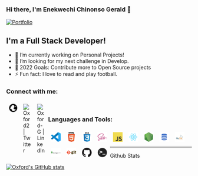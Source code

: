 ### Hi there, I'm Enekwechi Chinonso Gerald 👋

[![Portfolio](https://img.shields.io/website?label=Portfolio&style=for-the-badge&url=https://gracious-hermann-bca978.netlify.app/)](https://gracious-hermann-bca978.netlify.app/)

## I'm a Full Stack Developer!


- 🔭 I’m currently working on Personal Projects!
- 👯 I’m looking for my next challenge in Develop.
- 🥅 2022 Goals: Contribute more to Open Source projects
- ⚡ Fun fact: I love to read and play football.

### Connect with me:

[<img align="left" style="margin: 0.5rem" alt="Oxford-G" width="22px" src="https://raw.githubusercontent.com/iconic/open-iconic/master/svg/globe.svg" />](https://gracious-hermann-bca978.netlify.app/)
[<img align="left" style="margin: 0.5rem" alt="Oxford2 | Twitter" width="22px" src="https://cdn.jsdelivr.net/npm/simple-icons@v3/icons/twitter.svg" />](https://twitter.com/OXFOXD2)
[<img align="left" style="margin: 0.5rem" alt="Oxford-G | LinkedIn" width="22px" src="https://cdn.jsdelivr.net/npm/simple-icons@v3/icons/linkedin.svg" />](https://www.linkedin.com/in/chinonso-enekwechi)

<br />

### Languages and Tools:

<img align="left" style="margin: 0.5rem" alt="Visual Studio Code" width="26px" src="https://raw.githubusercontent.com/github/explore/80688e429a7d4ef2fca1e82350fe8e3517d3494d/topics/visual-studio-code/visual-studio-code.png" />
<img align="left" style="margin: 0.5rem" alt="HTML5" width="26px" src="https://raw.githubusercontent.com/github/explore/80688e429a7d4ef2fca1e82350fe8e3517d3494d/topics/html/html.png" />
<img align="left" style="margin: 0.5rem" alt="CSS3" width="26px" src="https://raw.githubusercontent.com/github/explore/80688e429a7d4ef2fca1e82350fe8e3517d3494d/topics/css/css.png" />
<img align="left" style="margin: 0.5rem" alt="Sass" width="26px" src="https://raw.githubusercontent.com/github/explore/80688e429a7d4ef2fca1e82350fe8e3517d3494d/topics/sass/sass.png" />
<img align="left" style="margin: 0.5rem" alt="JavaScript" width="26px" src="https://raw.githubusercontent.com/github/explore/80688e429a7d4ef2fca1e82350fe8e3517d3494d/topics/javascript/javascript.png" />
<img align="left" style="margin: 0.5rem" alt="React" width="26px" src="https://raw.githubusercontent.com/github/explore/80688e429a7d4ef2fca1e82350fe8e3517d3494d/topics/react/react.png" />
<img align="left" style="margin: 0.5rem" alt="Node.js" width="26px" src="https://raw.githubusercontent.com/github/explore/80688e429a7d4ef2fca1e82350fe8e3517d3494d/topics/nodejs/nodejs.png" />
<img align="left" style="margin: 0.5rem" alt="SQL" width="26px" src="https://raw.githubusercontent.com/github/explore/80688e429a7d4ef2fca1e82350fe8e3517d3494d/topics/sql/sql.png" />
<img align="left" style="margin: 0.5rem" alt="MySQL" width="26px" src="https://raw.githubusercontent.com/github/explore/80688e429a7d4ef2fca1e82350fe8e3517d3494d/topics/mysql/mysql.png" />
<img align="left" style="margin: 0.5rem" alt="MongoDB" width="26px" src="https://raw.githubusercontent.com/github/explore/80688e429a7d4ef2fca1e82350fe8e3517d3494d/topics/mongodb/mongodb.png" />
<img align="left" style="margin: 0.5rem" alt="Git" width="26px" src="https://raw.githubusercontent.com/github/explore/80688e429a7d4ef2fca1e82350fe8e3517d3494d/topics/git/git.png" />
<img align="left" style="margin: 0.5rem" alt="GitHub" width="26px" src="https://raw.githubusercontent.com/github/explore/78df643247d429f6cc873026c0622819ad797942/topics/github/github.png" />
<img align="left" style="margin: 0.5rem" alt="Terminal" width="26px" src="https://raw.githubusercontent.com/github/explore/80688e429a7d4ef2fca1e82350fe8e3517d3494d/topics/terminal/terminal.png" />

<br />
<br />

---


  <summary> Github Stats</summary>

[![Oxford's GitHub stats](https://github-readme-stats.vercel.app/api?username=Oxford-G)](https://github.com/anuraghazra/github-readme-stats)



[portfolio]: https://Oxford-G.github.io
[twitter]: https://twitter.com/OXFOXD2
[linkedin]: https://www.linkedin.com/in/chinonso-enekwechi



<!--
**Oxford-G/Oxford-G** is a ✨ _special_ ✨ repository because its `README.md` (this file) appears on your GitHub profile.

Here are some ideas to get you started:

- 🔭 I’m currently working on ...
- 🌱 I’m currently learning ...
- 👯 I’m looking to collaborate on ...
- 🤔 I’m looking for help with ...
- 💬 Ask me about ...
- 📫 How to reach me: ...
- 😄 Pronouns: ...
- ⚡ Fun fact: ...
-->
